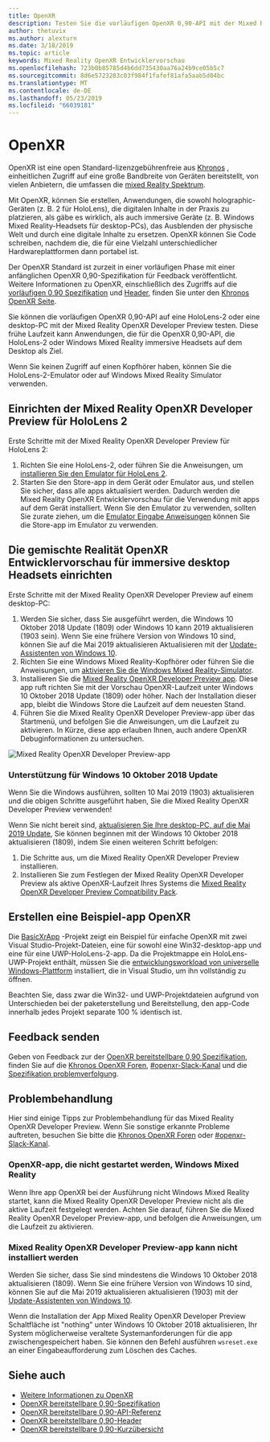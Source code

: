 ```yaml
---
title: OpenXR
description: Testen Sie die vorläufigen OpenXR 0,90-API mit der Mixed Reality OpenXR Developer Preview.
author: thetuvix
ms.author: alexturn
ms.date: 3/18/2019
ms.topic: article
keywords: Mixed Reality OpenXR Entwicklervorschau
ms.openlocfilehash: 723b0b85785d4b6dd735430aa76a24b9ce05b5c7
ms.sourcegitcommit: 8d6e5723283c03f984f1fafef81afa5aab5d04bc
ms.translationtype: MT
ms.contentlocale: de-DE
ms.lasthandoff: 05/23/2019
ms.locfileid: "66039181"
---
```

# <a name="openxr"></a>OpenXR

OpenXR ist eine open Standard-lizenzgebührenfreie aus [Khronos](https://www.khronos.org/) , einheitlichen Zugriff auf eine große Bandbreite von Geräten bereitstellt, von vielen Anbietern, die umfassen die [mixed Reality Spektrum](mixed-reality.md).

Mit OpenXR, können Sie erstellen, Anwendungen, die sowohl holographic-Geräten (z. B. 2 für HoloLens), die digitalen Inhalte in der Praxis zu platzieren, als gäbe es wirklich, als auch immersive Geräte (z. B. Windows Mixed Reality-Headsets für desktop-PCs), das Ausblenden der physische Welt und durch eine digitale Inhalte zu ersetzen.  OpenXR können Sie Code schreiben, nachdem die, die für eine Vielzahl unterschiedlicher Hardwareplattformen dann portabel ist.

Der OpenXR Standard ist zurzeit in einer vorläufigen Phase mit einer anfänglichen OpenXR 0,90-Spezifikation für Feedback veröffentlicht.  Weitere Informationen zu OpenXR, einschließlich des Zugriffs auf die [vorläufigen 0,90 Spezifikation](https://www.khronos.org/registry/OpenXR/specs/0.90/html/xrspec.html) und [Header](https://github.com/KhronosGroup/OpenXR-Docs/tree/master/include/openxr), finden Sie unter den [Khronos OpenXR Seite](https://www.khronos.org/openxr/). 

Sie können die vorläufigen OpenXR 0,90-API auf eine HoloLens-2 oder eine desktop-PC mit der Mixed Reality OpenXR Developer Preview testen.  Diese frühe Laufzeit kann Anwendungen, die für die OpenXR 0,90-API, die HoloLens-2 oder Windows Mixed Reality immersive Headsets auf dem Desktop als Ziel.

Wenn Sie keinen Zugriff auf einen Kopfhörer haben, können Sie die HoloLens-2-Emulator oder auf Windows Mixed Reality Simulator verwenden.

## <a name="setting-up-the-mixed-reality-openxr-developer-preview-for-hololens-2"></a>Einrichten der Mixed Reality OpenXR Developer Preview für HoloLens 2

Erste Schritte mit der Mixed Reality OpenXR Developer Preview für HoloLens 2:

1. Richten Sie eine HoloLens-2, oder führen Sie die Anweisungen, um [installieren Sie den Emulator für HoloLens 2](using-the-hololens-emulator.md).
1. Starten Sie den Store-app in dem Gerät oder Emulator aus, und stellen Sie sicher, dass alle apps aktualisiert werden.  Dadurch werden die Mixed Reality OpenXR Entwicklervorschau für die Verwendung mit apps auf dem Gerät installiert.  Wenn Sie den Emulator zu verwenden, sollten Sie zurate ziehen, um die [Emulator Eingabe Anweisungen](using-the-hololens-emulator.md#basic-emulator-input) können Sie die Store-app im Emulator zu verwenden.

## <a name="setting-up-the-mixed-reality-openxr-developer-preview-for-immersive-desktop-headsets"></a>Die gemischte Realität OpenXR Entwicklervorschau für immersive desktop Headsets einrichten

Erste Schritte mit der Mixed Reality OpenXR Developer Preview auf einem desktop-PC:

1. Werden Sie sicher, dass Sie ausgeführt werden, die Windows 10 Oktober 2018 Update (1809) oder Windows 10 kann 2019 aktualisieren (1903 sein).  Wenn Sie eine frühere Version von Windows 10 sind, können Sie auf die Mai 2019 aktualisieren Aktualisieren mit der [Update-Assistenten von Windows 10](https://www.microsoft.com/en-us/software-download/windows10).
1. Richten Sie eine Windows Mixed Reality-Kopfhörer oder führen Sie die Anweisungen, um [aktivieren Sie die Windows Mixed Reality-Simulator](using-the-windows-mixed-reality-simulator.md).
1. Installieren Sie die [Mixed Reality OpenXR Developer Preview app](https://www.microsoft.com/store/productId/9n5cvvl23qbt).  Diese app ruft richten Sie mit der Vorschau OpenXR-Laufzeit unter Windows 10 Oktober 2018 Update (1809) oder höher.  Nach der Installation dieser app, bleibt die Windows Store die Laufzeit auf dem neuesten Stand.
1. Führen Sie die Mixed Reality OpenXR Developer Preview-app über das Startmenü, und befolgen Sie die Anweisungen, um die Laufzeit zu aktivieren.  In Kürze, diese app erlauben Ihnen, auch andere OpenXR Debuginformationen zu untersuchen.

![Mixed Reality OpenXR Developer Preview-app](images/mixed-reality-openxr-developer-preview.png)

### <a name="support-for-windows-10-october-2018-update"></a>Unterstützung für Windows 10 Oktober 2018 Update

Wenn Sie die Windows ausführen, sollten 10 Mai 2019 (1903) aktualisieren und die obigen Schritte ausgeführt haben, Sie die Mixed Reality OpenXR Developer Preview verwenden!

Wenn Sie nicht bereit sind, [aktualisieren Sie Ihre desktop-PC, auf die Mai 2019 Update](https://www.microsoft.com/en-us/software-download/windows10), Sie können beginnen mit der Windows 10 Oktober 2018 aktualisieren (1809), indem Sie einen weiteren Schritt befolgen:

1. Die Schritte aus, um die Mixed Reality OpenXR Developer Preview installieren.
1. Installieren Sie zum Festlegen der Mixed Reality OpenXR Developer Preview als aktive OpenXR-Laufzeit Ihres Systems die [Mixed Reality OpenXR Developer Preview Compatibility Pack](https://aka.ms/openxr-compat).

## <a name="building-a-sample-openxr-app"></a>Erstellen eine Beispiel-app OpenXR

Die [BasicXrApp](https://github.com/Microsoft/OpenXR-SDK-VisualStudio/tree/master/samples/BasicXrApp) -Projekt zeigt ein Beispiel für einfache OpenXR mit zwei Visual Studio-Projekt-Dateien, eine für sowohl eine Win32-desktop-app und eine für eine UWP-HoloLens-2-app.  Da die Projektmappe ein HoloLens-UWP-Projekt enthält, müssen Sie die [entwicklungsworkload von universelle Windows-Plattform](install-the-tools.md#installation-checklist) installiert, die in Visual Studio, um ihn vollständig zu öffnen.

Beachten Sie, dass zwar die Win32- und UWP-Projektdateien aufgrund von Unterschieden bei der paketerstellung und Bereitstellung, den app-Code innerhalb jedes Projekt separate 100 % identisch ist.

## <a name="feedback"></a>Feedback senden

Geben von Feedback zur der [OpenXR bereitstellbare 0,90 Spezifikation](https://www.khronos.org/registry/OpenXR/specs/0.90/html/xrspec.html), finden Sie auf die [Khronos OpenXR Foren](https://community.khronos.org/c/openxr), [#openxr-Slack-Kanal](https://khr.io/slack) und die [Spezifikation problemverfolgung](https://github.com/KhronosGroup/OpenXR-Docs/issues).

## <a name="troubleshooting"></a>Problembehandlung

Hier sind einige Tipps zur Problembehandlung für das Mixed Reality OpenXR Developer Preview.  Wenn Sie sonstige erkannte Probleme auftreten, besuchen Sie bitte die [Khronos OpenXR Foren](https://community.khronos.org/c/openxr) oder [#openxr-Slack-Kanal](https://khr.io/slack).

### <a name="openxr-app-not-starting-windows-mixed-reality"></a>OpenXR-app, die nicht gestartet werden, Windows Mixed Reality

Wenn Ihre app OpenXR bei der Ausführung nicht Windows Mixed Reality startet, kann die Mixed Reality OpenXR Developer Preview nicht als die aktive Laufzeit festgelegt werden.  Achten Sie darauf, führen Sie die Mixed Reality OpenXR Developer Preview-app, und befolgen die Anweisungen, um die Laufzeit zu aktivieren.

### <a name="mixed-reality-openxr-developer-preview-app-cannot-be-installed"></a>Mixed Reality OpenXR Developer Preview-app kann nicht installiert werden 

Werden Sie sicher, dass Sie sind mindestens die Windows 10 Oktober 2018 aktualisieren (1809).  Wenn Sie eine frühere Version von Windows 10 sind, können Sie auf die Mai 2019 aktualisieren aktualisieren (1903) mit der [Update-Assistenten von Windows 10](https://www.microsoft.com/en-us/software-download/windows10).

Wenn die Installation der App Mixed Reality OpenXR Developer Preview Schaltfläche ist "nothing" unter Windows 10 Oktober 2018 aktualisieren, Ihr System möglicherweise veraltete Systemanforderungen für die app zwischengespeichert haben.  Sie können den Befehl ausführen `wsreset.exe` an einer Eingabeaufforderung zum Löschen des Caches.

## <a name="see-also"></a>Siehe auch

* [Weitere Informationen zu OpenXR](https://www.khronos.org/openxr/)
* [OpenXR bereitstellbare 0,90-Spezifikation](https://www.khronos.org/registry/OpenXR/specs/0.90/html/xrspec.html)
* [OpenXR bereitstellbare 0,90-API-Referenz](https://www.khronos.org/registry/OpenXR/specs/0.90/man/html/)
* [OpenXR bereitstellbare 0,90-Header](https://github.com/KhronosGroup/OpenXR-Docs/tree/master/include/openxr)
* [OpenXR bereitstellbare 0,90-Kurzübersicht](https://www.khronos.org/registry/OpenXR/specs/0.90/refguide/OpenXR-0.90-web.pdf)
